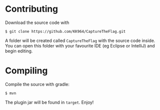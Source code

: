 Contributing
==========
Download the source code with

    $ git clone https://github.com/KK964/CaptureTheFlag.git

A folder will be created called `CaptureTheFlag` with the source code inside. You
can open this folder with your favourite IDE (eg Eclipse or IntelliJ) and begin
editing.

Compiling
=========
Compile the source with gradle:

    $ mvn

The plugin jar will be found in `target`. Enjoy!
